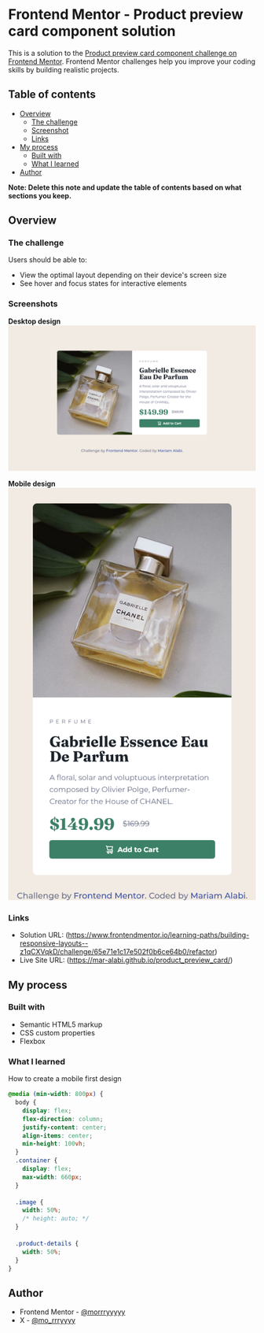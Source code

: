 # Frontend Mentor - Product preview card component solution

This is a solution to the [Product preview card component challenge on Frontend Mentor](https://www.frontendmentor.io/challenges/product-preview-card-component-GO7UmttRfa). Frontend Mentor challenges help you improve your coding skills by building realistic projects.

## Table of contents

- [Overview](#overview)
  - [The challenge](#the-challenge)
  - [Screenshot](#screenshot)
  - [Links](#links)
- [My process](#my-process)
  - [Built with](#built-with)
  - [What I learned](#what-i-learned)
- [Author](#author)

**Note: Delete this note and update the table of contents based on what sections you keep.**

## Overview

### The challenge

Users should be able to:

- View the optimal layout depending on their device's screen size
- See hover and focus states for interactive elements

### Screenshots

**Desktop design**
![](./solution/desktop_design.png)

**Mobile design**
![](./solution/mobile_design.png)

### Links

- Solution URL: (https://www.frontendmentor.io/learning-paths/building-responsive-layouts--z1qCXVqkD/challenge/65e71e1c17e502f0b6ce64b0/refactor)
- Live Site URL: (https://mar-alabi.github.io/product_preview_card/)

## My process

### Built with

- Semantic HTML5 markup
- CSS custom properties
- Flexbox

### What I learned

How to create a mobile first design

```css
@media (min-width: 800px) {
  body {
    display: flex;
    flex-direction: column;
    justify-content: center;
    align-items: center;
    min-height: 100vh;
  }
  .container {
    display: flex;
    max-width: 660px;
  }

  .image {
    width: 50%;
    /* height: auto; */
  }

  .product-details {
    width: 50%;
  }
}
```

## Author

- Frontend Mentor - [@morrryyyyy](https://www.frontendmentor.io/profile/morrryyyyy)
- X - [@mo_rrryyyy](https://x.com/mo_rrryyyy)
